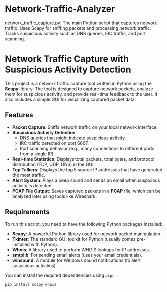 # Network-Traffic-Analyzer
network_traffic_capture.py:  The main Python script that captures network traffic. Uses Scapy for sniffing packets and processing network traffic. Tracks suspicious activity such as DNS queries, IRC traffic, and port scanning. 
# Network Traffic Capture with Suspicious Activity Detection

This project is a network traffic capture tool written in Python using the **Scapy** library. The tool is designed to capture network packets, analyze them for suspicious activity, and provide real-time feedback to the user. It also includes a simple GUI for visualizing captured packet data.

## Features

- **Packet Capture**: Sniffs network traffic on your local network interface.
- **Suspicious Activity Detection**:
  - DNS queries that might indicate suspicious activity.
  - IRC traffic detected on port 6667.
  - Port scanning behavior (e.g., many connections to different ports from a single IP).
- **Real-time Statistics**: Displays total packets, total bytes, and protocol distribution (TCP, UDP, DNS) in the GUI.
- **Top Talkers**: Displays the top 5 source IP addresses that have generated the most traffic.
- **Alert System**: Plays a beep sound and sends an email when suspicious activity is detected.
- **PCAP File Output**: Saves captured packets in a **PCAP** file, which can be analyzed later using tools like Wireshark.

## Requirements

To run this script, you need to have the following Python packages installed:

- **Scapy**: A powerful Python library used for network packet manipulation.
- **Tkinter**: The standard GUI toolkit for Python (usually comes pre-installed with Python).
- **Whois**: A library used to perform WHOIS lookups for IP addresses.
- **smtplib**: For sending email alerts (uses your email credentials).
- **winsound**: A module for Windows sound notifications (to alert suspicious activities).

You can install the required dependencies using `pip`:

```bash
pip install scapy whois

